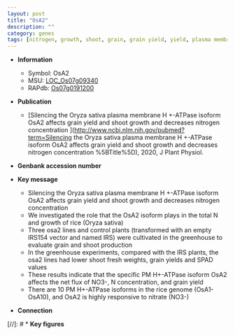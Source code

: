 ```yaml
---
layout: post
title: "OsA2"
description: ""
category: genes
tags: [nitrogen, growth, shoot, grain, grain yield, yield, plasma membrane, nitrate]
---
```


* **Information**  
    + Symbol: OsA2  
    + MSU: [LOC_Os07g09340](http://rice.plantbiology.msu.edu/cgi-bin/ORF_infopage.cgi?orf=LOC_Os07g09340)  
    + RAPdb: [Os07g0191200](http://rapdb.dna.affrc.go.jp/viewer/gbrowse_details/irgsp1?name=Os07g0191200)  

* **Publication**  
    + [Silencing the Oryza sativa plasma membrane H +-ATPase isoform OsA2 affects grain yield and shoot growth and decreases nitrogen concentration ](http://www.ncbi.nlm.nih.gov/pubmed?term=Silencing the Oryza sativa plasma membrane H +-ATPase isoform OsA2 affects grain yield and shoot growth and decreases nitrogen concentration %5BTitle%5D), 2020, J Plant Physiol.

* **Genbank accession number**  

* **Key message**  
    + Silencing the Oryza sativa plasma membrane H +-ATPase isoform OsA2 affects grain yield and shoot growth and decreases nitrogen concentration
    + We investigated the role that the OsA2 isoform plays in the total N and growth of rice (Oryza sativa)
    + Three osa2 lines and control plants (transformed with an empty IRS154 vector and named IRS) were cultivated in the greenhouse to evaluate grain and shoot production
    + In the greenhouse experiments, compared with the IRS plants, the osa2 lines had lower shoot fresh weights, grain yields and SPAD values
    + These results indicate that the specific PM H+-ATPase isoform OsA2 affects the net flux of NO3-, N concentration, and grain yield
    + There are 10 PM H+-ATPase isoforms in the rice genome (OsA1-OsA10), and OsA2 is highly responsive to nitrate (NO3-)

* **Connection**  

[//]: # * **Key figures**  


